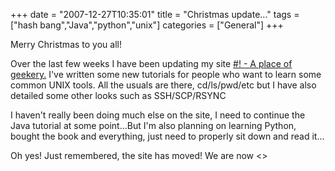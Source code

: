 +++
date = "2007-12-27T10:35:01"
title = "Christmas update..."
tags = ["hash bang","Java","python","unix"]
categories = ["General"]
+++

Merry Christmas to you all!

Over the last few weeks I have been updating my site [\#! - A place of geekery.][1] I've written some new tutorials for people who want to learn some common UNIX tools. All the usuals are there, cd/ls/pwd/etc but I have also detailed some other looks such as SSH/SCP/RSYNC

I haven't really been doing much else on the site, I need to continue the Java tutorial at some point...But I'm also planning on learning Python, bought the book and everything, just need to properly sit down and read it...

Oh yes! Just remembered, the site has moved! We are now <>

  [1]: http://users.aber.ac.uk/bil6
